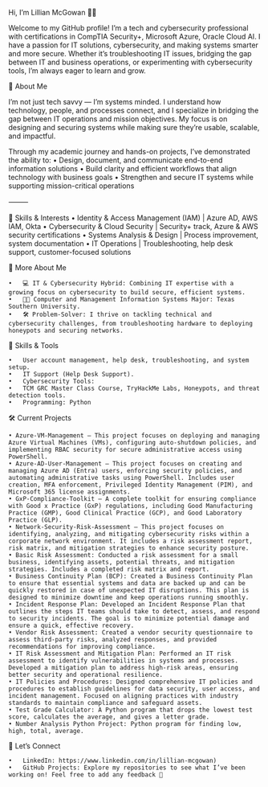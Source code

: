  Hi, I’m Lillian McGowan 👑💕

Welcome to my GitHub profile! I’m a tech and cybersecurity professional with certifications in CompTIA Security+, Microsoft Azure, Oracle Cloud AI. I have a passion for IT solutions, cybersecurity, and making systems 
smarter and more secure. Whether it’s troubleshooting IT issues, bridging the gap between IT and business operations, or experimenting with cybersecurity tools, 
I’m always eager to learn and grow.

🌟 About Me

I’m not just tech savvy — I’m systems minded. I understand how technology, people, and processes connect, and I specialize in bridging the gap between IT operations and mission objectives. My focus is on designing and securing systems while making sure they’re usable, scalable, and impactful.

Through my academic journey and hands-on projects, I’ve demonstrated the ability to:
	•	Design, document, and communicate end-to-end information solutions
	•	Build clarity and efficient workflows that align technology with business goals
	•	Strengthen and secure IT systems while supporting mission-critical operations

⸻

🔑 Skills & Interests
	•	Identity & Access Management (IAM) | Azure AD, AWS IAM, Okta
	•	Cybersecurity & Cloud Security | Security+ track, Azure & AWS security certifications
	•	Systems Analysis & Design | Process improvement, system documentation
	•	IT Operations | Troubleshooting, help desk support, customer-focused solutions

👑 More About Me

	•	💻 IT & Cybersecurity Hybrid: Combining IT expertise with a growing focus on cybersecurity to build secure, efficient systems.
	•	👩‍🎓 Computer and Management Information Systems Major: Texas Southern University.
	•	🛠️ Problem-Solver: I thrive on tackling technical and cybersecurity challenges, from troubleshooting hardware to deploying honeypots and securing networks.
 

🔧 Skills & Tools

	•	User account management, help desk, troubleshooting, and system setup.
	•	IT Support (Help Desk Support).
	•	Cybersecurity Tools:
	•	TCM GRC Master Class Course, TryHackMe Labs, Honeypots, and threat detection tools.
	•	Programming: Python

🛠️ Current Projects

	• Azure-VM-Management – This project focuses on deploying and managing Azure Virtual Machines (VMs), configuring auto-shutdown policies, and implementing RBAC security for secure administrative access using PowerShell.
	• Azure-AD-User-Management – This project focuses on creating and managing Azure AD (Entra) users, enforcing security policies, and automating administrative tasks using PowerShell. Includes user creation, MFA enforcement, Privileged Identity Management (PIM), and Microsoft 365 license assignments.
	• GxP-Compliance-Toolkit – A complete toolkit for ensuring compliance with Good x Practice (GxP) regulations, including Good Manufacturing Practice (GMP), Good Clinical Practice (GCP), and Good Laboratory Practice (GLP).
	• Network-Security-Risk-Assessment – This project focuses on identifying, analyzing, and mitigating cybersecurity risks within a corporate network environment. It includes a risk assessment report, risk matrix, and mitigation strategies to enhance security posture.
	• Basic Risk Assessment: Conducted a risk assessment for a small business, identifying assets, potential threats, and mitigation strategies. Includes a completed risk matrix and report.  
	• Business Continuity Plan (BCP): Created a Business Continuity Plan to ensure that essential systems and data are backed up and can be quickly restored in case of unexpected IT disruptions. This plan is designed to minimize downtime and keep operations running smoothly.  
	• Incident Response Plan: Developed an Incident Response Plan that outlines the steps IT teams should take to detect, assess, and respond to security incidents. The goal is to minimize potential damage and ensure a quick, effective recovery.  
	• Vendor Risk Assessment: Created a vendor security questionnaire to assess third-party risks, analyzed responses, and provided recommendations for improving compliance.  
	• IT Risk Assessment and Mitigation Plan: Performed an IT risk assessment to identify vulnerabilities in systems and processes. Developed a mitigation plan to address high-risk areas, ensuring better security and operational resilience.  
	• IT Policies and Procedures: Designed comprehensive IT policies and procedures to establish guidelines for data security, user access, and incident management. Focused on aligning practices with industry standards to maintain compliance and safeguard assets.  
	• Test Grade Calculator: A Python program that drops the lowest test score, calculates the average, and gives a letter grade.
	• Number Analysis Python Project: Python program for finding low, high, total, average.

🤝 Let’s Connect

	•	LinkedIn: https://www.linkedin.com/in/lillian-mcgowan)
	•	GitHub Projects: Explore my repositories to see what I’ve been working on! Feel free to add any feedback 🤗

<!---
TheTechProPrincess/TheTechProPrincess is a ✨ special ✨ repository because its `README.md` (this file) appears on your GitHub profile.
You can click the Preview link to take a look at your changes.
--->
